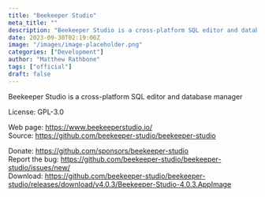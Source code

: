 ```yaml
---
title: "Beekeeper Studio"
meta_title: ""
description: "Beekeeper Studio is a cross-platform SQL editor and database manager"
date: 2023-09-30T02:19:00Z
image: "/images/image-placeholder.png"
categories: ["Development"]
author: "Matthew Rathbone"
tags: ["official"]
draft: false
---
```


Beekeeper Studio is a cross-platform SQL editor and database manager

License: GPL-3.0

Web page: https://www.beekeeperstudio.io/  
Source: https://github.com/beekeeper-studio/beekeeper-studio  

Donate: https://github.com/sponsors/beekeeper-studio  
Report the bug: https://github.com/beekeeper-studio/beekeeper-studio/issues/new/  
Download: https://github.com/beekeeper-studio/beekeeper-studio/releases/download/v4.0.3/Beekeeper-Studio-4.0.3.AppImage
